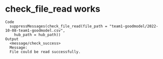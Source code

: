 # check_file_read works

    Code
      suppressMessages(check_file_read(file_path = "team1-goodmodel/2022-10-08-team1-goodmodel.csv",
        hub_path = hub_path))
    Output
      <message/check_success>
      Message:
      File could be read successfully.

